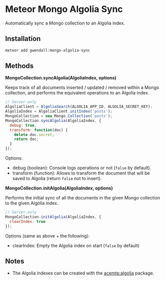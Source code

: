 Meteor Mongo Algolia Sync
=========================

Automatically sync a Mongo collection to an Algolia index.

Installation  
------------

``` sh
meteor add gwendall:mongo-algolia-sync
```

Methods
-------

**MongoCollection.syncAlgolia(AlgoliaIndex, options)**  

Keeps track of all documents inserted / updated / removed within a Mongo collection, and performs the equivalent operations to an Algolia index.

```javascript
// Server-only
AlgoliaClient = AlgoliaSearch(ALGOLIA_APP_ID, ALGOLIA_SECRET_KEY);
AlgoliaIndex = AlgoliaClient.initIndex('posts');
MongoCollection = new Mongo.Collection('posts');
MongoCollection.syncAlgolia(AlgoliaIndex, {
  debug: true,
  transform: function(doc) {
    delete doc.secret;
    return doc;
  }
});
```

Options:
- debug (boolean): Console logs operations or not (```false``` by default).
- transform (function): Allows to transform the document that will be saved to Algolia (return ```false``` not to insert).

**MongoCollection.initAlgolia(AlgoliaIndex, options)**  

Performs the initial sync of all the documents in the given Mongo collection to the given Algolia index.

```javascript
// Server-only
MongoCollection.initAlgolia(AlgoliaIndex, {
  clearIndex: true
});
```
Options (same as above + the following):
- clearIndex: Empty the Algolia index on start (```false``` by default)

Notes
-----

- The Algolia indexes can be created with the [acemtp:algolia](http://github.com/acemtp/meteor-algolia) package.  
